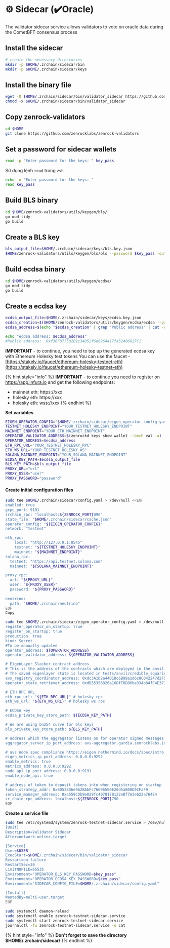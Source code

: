 # ⚙️ Sidecar (✔️Oracle)

The validator sidecar service allows validators to vote on oracle data during the CometBFT consensus process

## **Install the sidecar**

```bash
# create the necessary directories
mkdir -p $HOME/.zrchain/sidecar/bin
mkdir -p $HOME/.zrchain/sidecar/keys
```

## **Install the binary file**

```bash
wget -O $HOME/.zrchain/sidecar/bin/validator_sidecar https://github.com/Zenrock-Foundation/zrchain/releases/download/v6.3.3/validator_sidecar
chmod +x $HOME/.zrchain/sidecar/bin/validator_sidecar
```

## **Copy zenrock-validators**

```bash
cd $HOME
git clone https://github.com/zenrocklabs/zenrock-validators
```

## **Set a password for sidecar wallets**

```bash
read -p "Enter password for the keys: " key_pass
```

Sử dụng lệnh `read` trong `zsh`

```bash
echo -n "Enter password for the keys: "
read key_pass
```

## **Build BLS binary**

```bash
cd $HOME/zenrock-validators/utils/keygen/bls/
go mod tidy
go build
```

## **Create a BLS key**

```bash
bls_output_file=$HOME/.zrchain/sidecar/keys/bls.key.json
$HOME/zenrock-validators/utils/keygen/bls/bls --password $key_pass -output-file $bls_output_file
```

## **Build ecdsa binary**

```bash
cd $HOME/zenrock-validators/utils/keygen/ecdsa/
go mod tidy
go build
```

## **Create a ecdsa key**

```bash
ecdsa_output_file=$HOME/.zrchain/sidecar/keys/ecdsa.key.json
ecdsa_creation=$($HOME/zenrock-validators/utils/keygen/ecdsa/ecdsa --password $key_pass -output-file $ecdsa_output_file)
ecdsa_address=$(echo "$ecdsa_creation" | grep "Public address" | cut -d: -f2)
```

```bash
echo "ecdsa address: $ecdsa_address"
#Public address:  0xf36F077582B1c34D52f6e6964417fa52406827C1
```

**IMPORTANT** - to continue, you need to top up the generated ecdsa key with Ethereum Holesky test tokens You can use the faucet - [https://stakely.io/faucet/ethereum-holesky-testnet-eth](https://stakely.io/faucet/ethereum-holesky-testnet-eth)

{% hint style="info" %}
**IMPORTANT** - to continue you need to register on https://app.infura.io and get the following endpoints:

* mainnet eth: https://xxx
* holesky eth: https://xxx
* holesky eth: wss://xxx
{% endhint %}

**Set variables**

```bash
EIGEN_OPERATOR_CONFIG="$HOME/.zrchain/sidecar/eigen_operator_config.yaml"
TESTNET_HOLESKY_ENDPOINT="YOUR_TESTNET_HOLESKY_ENDPOINT"
MAINNET_ENDPOINT="YOUR_ETH_MAINNET_ENDPOINT"
OPERATOR_VALIDATOR_ADDRESS=$(zenrockd keys show wallet --bech val -a)
OPERATOR_ADDRESS=$ecdsa_address
ETH_RPC_URL="YOUR_TESTNET_HOLESKY_RPC"
ETH_WS_URL="YOUR_TESTNET_HOLESKY_WS"
SOLANA_MAINNET_ENDPOINT="YOUR_SOLANA_MAINNET_ENDPOINT"
ECDSA_KEY_PATH=$ecdsa_output_file
BLS_KEY_PATH=$bls_output_file
PROXY_URL="url" 
PROXY_USER="user"
PROXY_PASSWORD="password"
```

#### Create initial configuration files <a href="#create-initial-configuration-files" id="create-initial-configuration-files"></a>

```bash
sudo tee $HOME/.zrchain/sidecar/config.yaml > /dev/null <<EOF
enabled: true
grpc_port: 9191
zrchain_rpc: "localhost:${ZENROCK_PORT}090"
state_file: "$HOME/.zrchain/sidecar/cache.json"
operator_config: "${EIGEN_OPERATOR_CONFIG}"
network: "testnet"

eth_rpc:
    local: "http://127.0.0.1:8545"
    testnet: "${TESTNET_HOLESKY_ENDPOINT}"
    mainnet: "${MAINNET_ENDPOINT}"
solana_rpc:
  testnet: "https://api.testnet.solana.com"
  mainnet: "${SOLANA_MAINNET_ENDPOINT}"

proxy_rpc:
  url: "${PROXY_URL}"
  user: "${PROXY_USER}"
  password: "${PROXY_PASSWORD}"
  
neutrino:
  path: "$HOME/.zrchain/neutrino"
EOF
Copy
```

```bash
sudo tee $HOME/.zrchain/sidecar/eigen_operator_config.yaml > /dev/null <<EOF
register_operator_on_startup: true
register_on_startup: true
production: true
kind: Secret
#To be manually updated
operator_address: ${OPERATOR_ADDRESS}
operator_validator_address: ${OPERATOR_VALIDATOR_ADDRESS}

# EigenLayer Slasher contract address
# This is the address of the contracts which are deployed in the anvil saved state
# The saved eigenlayer state is located in tests/anvil/credible_squaring_avs_deployment_output.json
avs_registry_coordinator_address: 0xdc3A1b2a44D18c6B98a1d6c8C042247d2F5AC722
operator_state_retriever_address: 0xdB55356826a16DfFBD86ba334b84fC4E37113d97

# ETH RPC URL
eth_rpc_url: "${ETH_RPC_URL}" # holesky rpc
eth_ws_url: "${ETH_WS_URL}" # holesky ws rpc

# ECDSA key
ecdsa_private_key_store_path: ${ECDSA_KEY_PATH}

# We are using bn254 curve for bls keys
bls_private_key_store_path: ${BLS_KEY_PATH}

# address which the aggregator listens on for operator signed messages
aggregator_server_ip_port_address: avs-aggregator.gardia.zenrocklabs.io:8090

# avs node spec compliance https://eigen.nethermind.io/docs/spec/intro
eigen_metrics_ip_port_address: 0.0.0.0:9292
enable_metrics: true
metrics_address: 0.0.0.0:9292
node_api_ip_port_address: 0.0.0.0:9191
enable_node_api: true

# address of token to deposit tokens into when registering on startup
token_strategy_addr: 0x80528D6e9A2BAbFc766965E0E26d5aB08D9CFaF9
service_manager_address: 0xa559CDb9e029fc4078170122eBf7A3e622a764E4
zr_chain_rpc_address: localhost:${ZENROCK_PORT}790
EOF
```

**Create a service file**

```bash
sudo tee /etc/systemd/system/zenrock-testnet-sidecar.service > /dev/null <<EOF
[Unit]
Description=Validator Sidecar
After=network-online.target

[Service]
User=$USER
ExecStart=$HOME/.zrchain/sidecar/bin/validator_sidecar
Restart=on-failure
RestartSec=30
LimitNOFILE=65535
Environment="OPERATOR_BLS_KEY_PASSWORD=$key_pass"
Environment="OPERATOR_ECDSA_KEY_PASSWORD=$key_pass"
Environment="SIDECAR_CONFIG_FILE=$HOME/.zrchain/sidecar/config.yaml"

[Install]
WantedBy=multi-user.target
EOF

```

```bash
sudo systemctl daemon-reload
sudo systemctl enable zenrock-testnet-sidecar.service
sudo systemctl start zenrock-testnet-sidecar.service
journalctl -fu zenrock-testnet-sidecar.service -o cat
```

{% hint style="info" %}
**Don't forget to save the directory $HOME/.zrchain/sidecar/**
{% endhint %}
